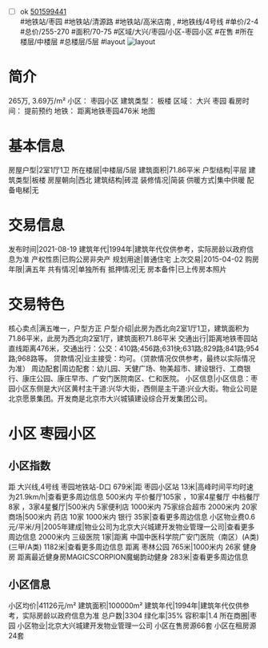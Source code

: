 - [ ] ok [501599441](https://bj.5i5j.com/ershoufang/501599441.html)  
 #地铁站/枣园 #地铁站/清源路 #地铁站/高米店南 ,  #地铁线/4号线
#单价/2-4 #总价/255-270 #面积/70-75   #区域/大兴/枣园/小区-枣园小区 #在售 #所在楼层/中楼层 #总楼层/5层 #layout 
![layout](http://image2a.5i5j.com/bdir/layout/6ef87c455377462d95deabcea0f46fa5.jpg_P5.jpg) 
# 简介 
 265万,  3.69万/m² 
小区： 枣园小区
建筑类型： 板楼
区域： 大兴 枣园
看房时间： 提前预约
地铁： 距离地铁枣园476米 地图
# 基本信息 
 房屋户型|2室1厅1卫
所在楼层|中楼层/5层
建筑面积|71.86平米
户型结构|平层
建筑类型|板楼
房屋朝向|西北
建筑结构|砖混
装修情况|简装
供暖方式|集中供暖
配备电梯|无
# 交易信息 
 发布时间|2021-08-19
建筑年代|1994年|建筑年代仅供参考，实际房龄以政府信息为准
产权性质|已购公房非央产
规划用途|普通住宅
上次交易|2015-04-02
购房年限|满五年
共有情况|单独所有
抵押情况|无
房本备件|已上传房本照片
# 交易特色 
 核心卖点|满五唯一，户型方正
户型介绍|此房为西北向2室1厅1卫，建筑面积为71.86平米，此房为西北向2室1厅，建筑面积71.86平米
交通出行|距离地铁枣园站直线距离476米，交通出行：公交：410路;456路;631快;631路;829路;841路;954路;968路等。
贷款情况|业主接受：均可。（贷款情况仅供参考，最终以实际情况为准）
周边配套|周边配套：幼儿园、天健广场、物美超市、建设银行、工商银行、康庄公园、康庄早市、广安门医院南区、仁和医院。
小区信息|小区信息：枣园小区东侧是大兴区黄村主干道:兴华大街，西侧是主干道:兴业大街。物业公司是北京愿景集团。开发商是北京市大兴城镇建设综合开发集团公司。
# 小区 枣园小区
## 小区指数 
 距 大兴线,4号线 枣园地铁站-D口 679米|距 枣园小区站 13米|高峰时间平均时速为21.9km/h|查看更多周边信息
500米内 平价餐厅105家 ，10家4星餐厅
中档餐厅8家 ，3家4星餐厅|500米内 5家便利店
1000米内 75家综合超市
2000米内 20家商场|500米内 药店 10家
1000米内 银行 35家|查看更多周边信息
小区物业费0.6元/平米/月|2005年建成|物业公司为北京大兴城建开发物业管理一公司|查看更多周边信息
2000米内 三级医院 1家|距离 中国中医科学院广安门医院（南区）(A类) (三甲/A类) 1182米|查看更多周边信息
距离 枣林公园 765米|1000米内 26家 健身房
距离最近健身房MAGICSCORPION魔蝎韵动健身 283米|查看更多周边信息
## 小区信息 
 小区均价|41126元/m²
建筑面积|100000m²
建筑年代|1994年|建筑年代仅供参考，实际房龄以政府信息为准
总户数|3304
绿化率|35%
容积率|1.4
所在商圈|枣园
小区物业|北京大兴城建开发物业管理一公司
小区在售房源66套
小区在租房源24套
